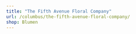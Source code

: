```yaml
---
title: "The Fifth Avenue Floral Company"
url: /columbus/the-fifth-avenue-floral-company/
shop: Blumen
---
```

